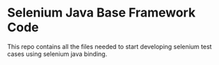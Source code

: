 # Selenium Java Base Framework Code

This repo contains all the files needed to start developing selenium
test cases using selenium java binding.
